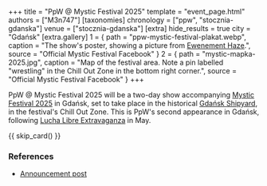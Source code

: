 +++
title = "PpW @ Mystic Festival 2025"
template = "event_page.html"
authors = ["M3n747"]
[taxonomies]
chronology = ["ppw", "stocznia-gdanska"]
venue = ["stocznia-gdanska"]
[extra]
hide_results = true
city = "Gdańsk"
[extra.gallery]
1 = { path = "ppw-mystic-festival-plakat.webp", caption = "The show's poster, showing a picture from [Ewenement Haze](@/e/ppw/2024-04-20-ppw-ewenement-haze.md).", source = "Official Mystic Festival Facebook" }
2 = { path = "mystic-mapka-2025.jpg", caption = "Map of the festival area. Note a pin labelled &quot;wrestling&quot; in the Chill Out Zone in the bottom right corner.", source = "Official Mystic Festival Facebook" }
+++

PpW @ Mystic Festival 2025 will be a two-day show accompanying [Mystic Festival 2025][mystic] in Gdańsk, set to take place in the historical [Gdańsk Shipyard](@/v/stocznia-gdanska.md), in the festival's Chill Out Zone. This is PpW's second appearance in Gdańsk, following [Lucha Libre Extravaganza](@/e/ppw/2025-05-16-ppw-lucha-libre-extravaganza.md) in May.

{{ skip_card() }}

### References

* [Announcement post](https://www.facebook.com/photo/?fbid=1246774540140902&set=a.734451078039920)

[mystic]: https://www.mysticfestival.pl/
